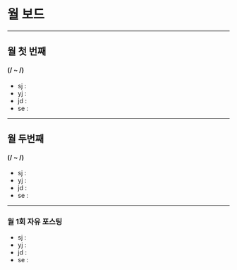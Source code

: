 # 월 보드 

------

## 월 첫  번째

#### (/ ~ /)

- sj : 
- yj :
- jd : 
- se :



------

## 월 두번째

#### (/ ~ /)

- sj : 
- yj :
- jd : 
- se :

------

### 월 1회 자유 포스팅

- sj : 
- yj :
- jd : 
- se :